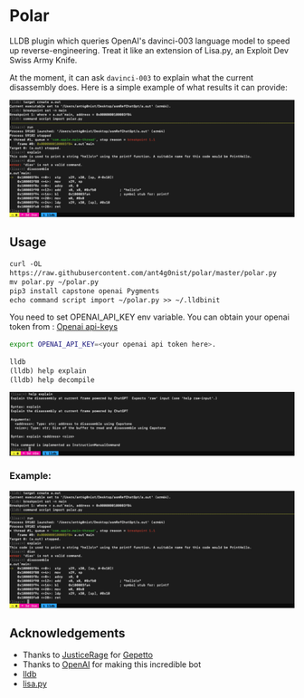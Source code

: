 # Polar
LLDB plugin which queries OpenAI's davinci-003 language model to speed up reverse-engineering. Treat it like an extension of Lisa.py, an Exploit Dev Swiss Army Knife.

At the moment, it can ask `davinci-003` to explain what the current disassembly does. Here is a simple example of what results it can provide:

![Sample](./explain0x1.png) 

## Usage
```
curl -OL https://raw.githubusercontent.com/ant4g0nist/polar/master/polar.py
mv polar.py ~/polar.py
pip3 install capstone openai Pygments
echo command script import ~/polar.py >> ~/.lldbinit
```

You need to set OPENAI_API_KEY env variable. You can obtain your openai token from : [Openai api-keys](https://beta.openai.com/account/api-keys)

```sh
export OPENAI_API_KEY=<your openai api token here>.
```

```
lldb
(lldb) help explain
(lldb) help decompile
```

![explain0x0](./explain0x0.png)


### Example:

![Sample](./explain0x1.png) 


## Acknowledgements

- Thanks to [JusticeRage](https://twitter.com/JusticeRage) for [Gepetto](https://github.com/JusticeRage/Gepetto)
- Thanks to [OpenAI](https://openai.com) for making this incredible bot
- [lldb](https://lldb.llvm.org/)
- [lisa.py](https://github.com/ant4g0nist/lisa.py)
